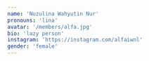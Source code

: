 ```yaml
---
name: 'Nuzulina Wahyutin Nur'
pronouns: 'lina'
avatar: '/members/alfa.jpg'
bio: 'lazy person'
instagram: 'https://instagram.com/alfaiwnl'
gender: 'female'
---
```

